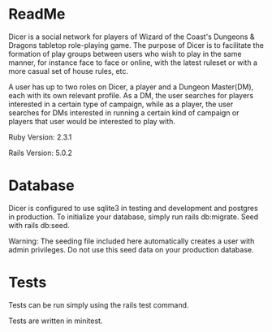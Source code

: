 # ReadMe

Dicer is a social network for players of Wizard of the Coast's Dungeons & Dragons tabletop role-playing game. The purpose of Dicer is to facilitate the formation of play groups between users who wish to play in the same manner, for instance face to face or online, with the latest ruleset or with a more casual set of house rules, etc. 

A user has up to two roles on Dicer, a player and a Dungeon Master(DM), each with its own relevant profile. As a DM, the user searches for players interested in a certain type of campaign, while as a player, the user searches for DMs interested in running a certain kind of campaign or players that user would be interested to play with. 

Ruby Version: 2.3.1

Rails Version: 5.0.2

# Database
Dicer is configured to use sqlite3 in testing and development and postgres in production. To initialize your database, simply run rails db:migrate. Seed with rails db:seed.

Warning: The seeding file included here automatically creates a user with admin privileges. Do not use this seed data on your production database. 

# Tests
Tests can be run simply using the rails test command. 

Tests are written in minitest.

